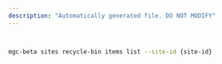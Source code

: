 ```yaml
---
description: "Automatically generated file. DO NOT MODIFY"
---
```


```bash


mgc-beta sites recycle-bin items list --site-id {site-id}

```